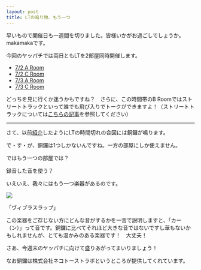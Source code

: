 ```yaml
---
layout: post
title: LTの鳴り物、もう一つ
---
```

早いもので開催日も一週間を切りました。皆様いかがお過ごしでしょうか。makamakaです。

今回のヤッパチでは両日ともLTを2部屋同時開催します。

- [7/2 A Room](https://github.com/hachiojipm/yapcasia-8oji-2016mid-timetable/issues/114)
- [7/2 C Room](https://github.com/hachiojipm/yapcasia-8oji-2016mid-timetable/issues/112)
- [7/3 A Room](https://github.com/hachiojipm/yapcasia-8oji-2016mid-timetable/issues/115)
- [7/3 C Room](https://github.com/hachiojipm/yapcasia-8oji-2016mid-timetable/issues/113)

どっちを見に行くか迷うかもですね？　さらに、この時間帯のB Roomではストリートトラックといって誰でも飛び入りでトークができますよ！（ストリートトラックについては[こちらの記事](http://yapcasia8oji-2016mid.hachiojipm.org/2016/06/18/everyone-will-be-talker/)を参照してください）

***

さて、以前[紹介](http://yapcasia8oji-2016mid.hachiojipm.org/2016/06/17/dora-has-come/)したようにLTの時間切れの合図には銅鑼が鳴ります。

で・す・が、銅鑼は1つしかないんですね。一方の部屋にしか使えません。

ではもう一つの部屋では？

録音した音を使う？

いえいえ、我々にはもう一つ楽器があるのです。

![](/images/vibrasrap.png)

「ヴィブラスラップ」

この楽器をご存じない方にどんな音がするかを一言で説明しますと、「カー（ン）」って音です。銅鑼に比べてそれほど大きな音ではないですし華もないかもしれませんが、とても温かみのある楽器です！　大丈夫！

さあ、今週末のヤッパチに向けて盛りあがってまいりましょう！

なお銅鑼は株式会社ネコトーストラボというところが提供してくれています。
